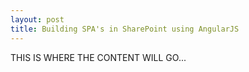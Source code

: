 ```yaml
---
layout: post
title: Building SPA's in SharePoint using AngularJS
---
```


THIS IS WHERE THE CONTENT WILL GO...